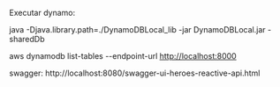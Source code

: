 Executar dynamo:

java -Djava.library.path=./DynamoDBLocal_lib -jar DynamoDBLocal.jar -sharedDb

aws dynamodb list-tables --endpoint-url [http://localhost:8000](http://localhost:8000/)

swagger: http://localhost:8080/swagger-ui-heroes-reactive-api.html